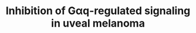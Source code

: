 ---
annotations:
- id: DOID:3479
  parent: disease of cellular proliferation
  type: Disease Ontology
  value: uveal cancer
- id: PW:0000125
  parent: signaling pathway
  type: Pathway Ontology
  value: G protein mediated signaling pathway
- id: CL:0000148
  parent: native cell
  type: Cell Type Ontology
  value: melanocyte
authors:
- Khanspers
citedin: ''
communities: []
description: 'This pathway describes parallel and converging signaling pathways driven
  by Gαq (GNAQ) in Uveal Melanoma, and the inhibitory effects of Darovasertib and
  FAKi (FAK inhibitor). Key points from [https://www.ncbi.nlm.nih.gov/pmc/articles/PMC10694608/
  Arang et al]: Darovasertib is a dual inhibitor of PKC and PRK/PKN; downstream of
  mutant Gαq darovasertib blocks ERK and diminishes FAK activity; Darovasertib and
  FAKi act synergistically in preclinical uveal melanoma models.  This pathway model
  was developed based on Figure 7 in [https://www.ncbi.nlm.nih.gov/pmc/articles/PMC10694608/
  Arang et al].'
last-edited: 2024-11-16
ndex: null
organisms:
- Homo sapiens
redirect_from:
- /index.php/Pathway:WP5490
- /instance/WP5490
- /instance/WP5490_r135838
revision: r135838
schema-jsonld:
- '@context': https://schema.org/
  '@id': https://wikipathways.github.io/pathways/WP5490.html
  '@type': Dataset
  creator:
    '@type': Organization
    name: WikiPathways
  description: 'This pathway describes parallel and converging signaling pathways
    driven by Gαq (GNAQ) in Uveal Melanoma, and the inhibitory effects of Darovasertib
    and FAKi (FAK inhibitor). Key points from [https://www.ncbi.nlm.nih.gov/pmc/articles/PMC10694608/
    Arang et al]: Darovasertib is a dual inhibitor of PKC and PRK/PKN; downstream
    of mutant Gαq darovasertib blocks ERK and diminishes FAK activity; Darovasertib
    and FAKi act synergistically in preclinical uveal melanoma models.  This pathway
    model was developed based on Figure 7 in [https://www.ncbi.nlm.nih.gov/pmc/articles/PMC10694608/
    Arang et al].'
  keywords:
  - AKT1
  - AKT2
  - AKT3
  - DAG
  - FAK
  - FAK inhibitor
  - G-beta
  - G-gamma
  - GNAQ
  - LATS1
  - LATS2
  - MAPK1
  - MOB1A
  - MTOR
  - PIK3CA
  - PIK3CB
  - PIK3CD
  - PIK3R1
  - PIK3R2
  - PIK3R3
  - PKC
  - PKN1
  - PKN2
  - PKN3
  - PLCB1
  - PLCB2
  - PLCB3
  - PLCB4
  - RHOA
  - ROCK1
  - TEAD1
  - TEAD2
  - TEAD3
  - TEAD4
  - TRIO
  - TSC1
  - TSC2
  - YAP1
  license: CC0
  name: Inhibition of Gαq-regulated signaling in uveal melanoma
seo: CreativeWork
title: Inhibition of Gαq-regulated signaling in uveal melanoma
wpid: WP5490
---